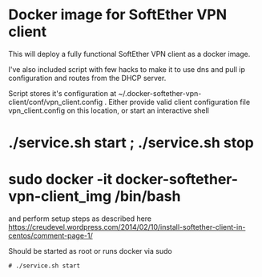 # Docker image for SoftEther VPN client
This will deploy a fully functional SoftEther VPN client as a docker image.

I've also included script with few hacks to make it to use dns and pull ip configuration and routes from the DHCP server.

Script stores it's configuration at ~/.docker-softether-vpn-client/conf/vpn_client.config . 
Either provide valid client configuration file vpn_client.config on this location, or start an interactive shell

   # ./service.sh start ; ./service.sh stop
   # sudo docker -it docker-softether-vpn-client_img /bin/bash

and perform setup steps as described here https://creudevel.wordpress.com/2014/02/10/install-softether-client-in-centos/comment-page-1/

Should be started as root or runs docker via sudo

    # ./service.sh start



